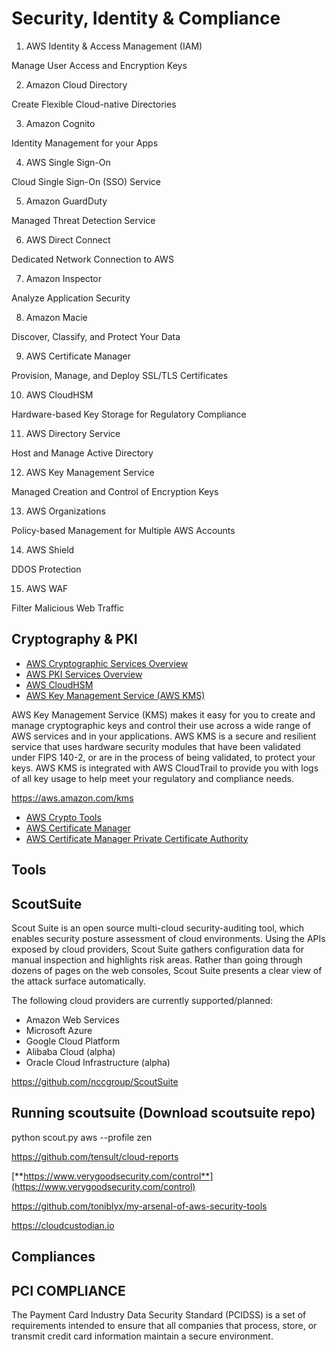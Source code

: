 # Security, Identity & Compliance

1. AWS Identity & Access Management (IAM)

Manage User Access and Encryption Keys

2. Amazon Cloud Directory

Create Flexible Cloud-native Directories

3. Amazon Cognito

Identity Management for your Apps

4. AWS Single Sign-On

Cloud Single Sign-On (SSO) Service

5. Amazon GuardDuty

Managed Threat Detection Service

6. AWS Direct Connect

Dedicated Network Connection to AWS

7. Amazon Inspector

Analyze Application Security

8. Amazon Macie

Discover, Classify, and Protect Your Data

9. AWS Certificate Manager

Provision, Manage, and Deploy SSL/TLS Certificates

10. AWS CloudHSM

Hardware-based Key Storage for Regulatory Compliance

11. AWS Directory Service

Host and Manage Active Directory

12. AWS Key Management Service

Managed Creation and Control of Encryption Keys

13. AWS Organizations

Policy-based Management for Multiple AWS Accounts

14. AWS Shield

DDOS Protection

15. AWS WAF

Filter Malicious Web Traffic

## Cryptography & PKI

- [AWS Cryptographic Services Overview](https://docs.aws.amazon.com/crypto/?id=docs_gateway)
- [AWS PKI Services Overview](https://docs.aws.amazon.com/crypto/?id=docs_gateway)
- [AWS CloudHSM](https://docs.aws.amazon.com/cloudhsm/?id=docs_gateway)
- [AWS Key Management Service (AWS KMS)](https://docs.aws.amazon.com/kms/?id=docs_gateway)

AWS Key Management Service (KMS) makes it easy for you to create and manage cryptographic keys and control their use across a wide range of AWS services and in your applications. AWS KMS is a secure and resilient service that uses hardware security modules that have been validated under FIPS 140-2, or are in the process of being validated, to protect your keys. AWS KMS is integrated with AWS CloudTrail to provide you with logs of all key usage to help meet your regulatory and compliance needs.

<https://aws.amazon.com/kms>

- [AWS Crypto Tools](https://docs.aws.amazon.com/aws-crypto-tools/?id=docs_gateway)
- [AWS Certificate Manager](https://docs.aws.amazon.com/acm/?id=docs_gateway)
- [AWS Certificate Manager Private Certificate Authority](https://docs.aws.amazon.com/acm/?id=docs_gateway)

## Tools

## ScoutSuite

Scout Suite is an open source multi-cloud security-auditing tool, which enables security posture assessment of cloud environments. Using the APIs exposed by cloud providers, Scout Suite gathers configuration data for manual inspection and highlights risk areas. Rather than going through dozens of pages on the web consoles, Scout Suite presents a clear view of the attack surface automatically.

The following cloud providers are currently supported/planned:

- Amazon Web Services
- Microsoft Azure
- Google Cloud Platform
- Alibaba Cloud (alpha)
- Oracle Cloud Infrastructure (alpha)

<https://github.com/nccgroup/ScoutSuite>

## Running scoutsuite (Download scoutsuite repo)

python scout.py aws --profile zen

<https://github.com/tensult/cloud-reports>

[**https://www.verygoodsecurity.com/control**](https://www.verygoodsecurity.com/control)

<https://github.com/toniblyx/my-arsenal-of-aws-security-tools>

<https://cloudcustodian.io>

## Compliances

## PCI COMPLIANCE

The Payment Card Industry Data Security Standard (PCIDSS) is a set of requirements intended to ensure that all companies that process, store, or transmit credit card information maintain a secure environment.
